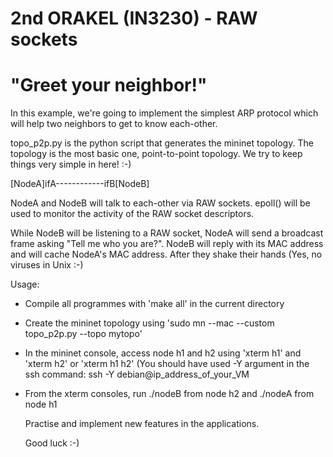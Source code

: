 # 2nd ORAKEL (IN3230) - RAW sockets

# "Greet your neighbor!"

In this example, we're going to implement the simplest ARP protocol
which will help two neighbors to get to know each-other.

topo_p2p.py is the python script that generates the mininet topology.
The topology is the most basic one, point-to-point topology.
We try to keep things very simple in here! :-)

[NodeA]ifA------------ifB[NodeB]

NodeA and NodeB will talk to each-other via RAW sockets.
epoll() will be used to monitor the activity of the RAW socket descriptors.

While NodeB will be listening to a RAW socket, NodeA will send a broadcast frame
asking "Tell me who you are?". NodeB will reply with its MAC address and will cache
NodeA's MAC address.
After they shake their hands (Yes, no viruses in Unix :-)


Usage:

- Compile all programmes with 'make all' in the current directory
- Create the mininet topology using 'sudo mn --mac --custom topo_p2p.py --topo mytopo'
- In the mininet console, access node h1 and h2 using 'xterm h1' and 'xterm h2' or 'xterm h1 h2'
  (You should have used -Y argument in the ssh command: ssh -Y debian@ip_address_of_your_VM
- From the xterm consoles, run ./nodeB from node h2 and ./nodeA from node h1

  Practise and implement new features in the applications.

  Good luck :-)
